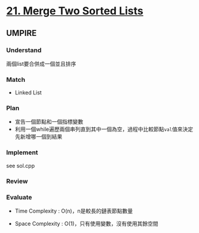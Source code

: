 # [21. Merge Two Sorted Lists](https://leetcode.com/problems/merge-two-sorted-lists/description/)

## UMPIRE
### Understand
兩個list要合併成一個並且排序
### Match
* Linked List
### Plan
* 宣告一個節點和一個指標變數
* 利用一個while遍歷兩個串列直到其中一個為空，過程中比較節點`val`值來決定先新增哪一個到結果

### Implement
see sol.cpp
### Review 

### Evaluate
* Time Complexity : O(n)，n是較長的鏈表節點數量

* Space Complexity : O(1)，只有使用變數，沒有使用其餘空間